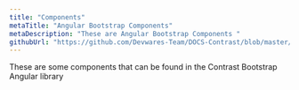 ```yaml
---
title: "Components"
metaTitle: "Angular Bootstrap Components"
metaDescription: "These are Angular Bootstrap Components "
githubUrl: "https://github.com/Devwares-Team/DOCS-Contrast/blob/master/content/contrast/angular/components.md"
---
```


These are some components that can be found in the Contrast Bootstrap Angular library

